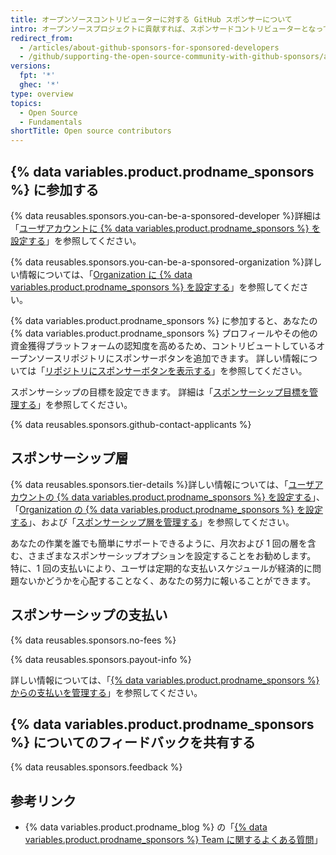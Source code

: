 ```yaml
---
title: オープンソースコントリビューターに対する GitHub スポンサーについて
intro: オープンソースプロジェクトに貢献すれば、スポンサードコントリビューターとなって、作業に対する報酬を得られます。
redirect_from:
  - /articles/about-github-sponsors-for-sponsored-developers
  - /github/supporting-the-open-source-community-with-github-sponsors/about-github-sponsors-for-sponsored-developers
versions:
  fpt: '*'
  ghec: '*'
type: overview
topics:
  - Open Source
  - Fundamentals
shortTitle: Open source contributors
---
```


## {% data variables.product.prodname_sponsors %} に参加する

{% data reusables.sponsors.you-can-be-a-sponsored-developer %}詳細は「[ユーザアカウントに {% data variables.product.prodname_sponsors %} を設定する](/sponsors/receiving-sponsorships-through-github-sponsors/setting-up-github-sponsors-for-your-user-account)」を参照してください。

{% data reusables.sponsors.you-can-be-a-sponsored-organization %}詳しい情報については、「[Organization に {% data variables.product.prodname_sponsors %} を設定する](/sponsors/receiving-sponsorships-through-github-sponsors/setting-up-github-sponsors-for-your-organization)」を参照してください。

{% data variables.product.prodname_sponsors %} に参加すると、あなたの {% data variables.product.prodname_sponsors %} プロフィールやその他の資金獲得プラットフォームの認知度を高めるため、コントリビュートしているオープンソースリポジトリにスポンサーボタンを追加できます。 詳しい情報については「[リポジトリにスポンサーボタンを表示する](/articles/displaying-a-sponsor-button-in-your-repository)」を参照してください。

スポンサーシップの目標を設定できます。 詳細は「[スポンサーシップ目標を管理する](/sponsors/receiving-sponsorships-through-github-sponsors/managing-your-sponsorship-goal)」を参照してください。

{% data reusables.sponsors.github-contact-applicants %}

## スポンサーシップ層

{% data reusables.sponsors.tier-details %}詳しい情報については、「[ユーザアカウントの {% data variables.product.prodname_sponsors %} を設定する](/sponsors/receiving-sponsorships-through-github-sponsors/setting-up-github-sponsors-for-your-user-account)」、「[Organization の {% data variables.product.prodname_sponsors %} を設定する](/sponsors/receiving-sponsorships-through-github-sponsors/setting-up-github-sponsors-for-your-organization)」、および「[スポンサーシップ層を管理する](/sponsors/receiving-sponsorships-through-github-sponsors/managing-your-sponsorship-tiers)」を参照してください。

あなたの作業を誰でも簡単にサポートできるように、月次および 1 回の層を含む、さまざまなスポンサーシップオプションを設定することをお勧めします。 特に、1 回の支払いにより、ユーザは定期的な支払いスケジュールが経済的に問題ないかどうかを心配することなく、あなたの努力に報いることができます。

## スポンサーシップの支払い

{% data reusables.sponsors.no-fees %}

{% data reusables.sponsors.payout-info %}

詳しい情報については、「[{% data variables.product.prodname_sponsors %} からの支払いを管理する](/sponsors/receiving-sponsorships-through-github-sponsors/managing-your-payouts-from-github-sponsors)」を参照してください。

## {% data variables.product.prodname_sponsors %} についてのフィードバックを共有する

{% data reusables.sponsors.feedback %}

## 参考リンク
- {% data variables.product.prodname_blog %} の「[{% data variables.product.prodname_sponsors %} Team に関するよくある質問](https://github.blog/2019-06-12-faq-with-the-github-sponsors-team/)」

